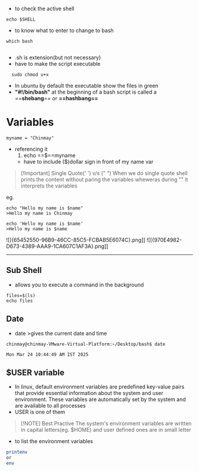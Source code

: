 - to check the active shell
```
echo $SHELL
```
- to know what to enter to change to bash 
```
which bash
```
```
```
- .sh is extension(but not necessary)
- have to make the script executable
```
  sudo chmod u+x
```
- In ubuntu by default the executable show the files in green
- **"#!/bin/bash"** at the beginning of a bash script is called a ==**shebang**== or **==hashbang==**
# Variables
```
myname = "Chinmay"
```
- referencing it
	1. echo ==$==myname
	- have to include ($)dollar sign in front of my name var


> [!Important] Single Quote(' ') v/s (" ")
> When we  do single quote shell prints the content without paring the variables wheweras during "" it interprets the variables 

eg. 
```
echo "Hello my name is $name"
>Hello my name is Chinmay

echo 'Hello my name is $name'
>Hello my name is $name
```

![[{65452550-96B9-46CC-85C5-FCBAB5E6074C}.png]]
![[{970E4982-D673-4389-AAA9-1CA607C1AF3A}.png]]

---
## Sub Shell
- allows you to execute a command in the background
```
files=$(ls)
echo files
```

## Date
- date >gives the current date and time
```
chinmay@chinmay-VMware-Virtual-Platform:~/Desktop/bash$ date

Mon Mar 24 10:44:49 AM IST 2025
```

## $USER variable

- In linux, default environment variables are predefined key-value pairs that provide essential information about the system and user environment. These variables are automatically set by the system and are available to all processes
- USER is one of them 

> [!NOTE] Best Practive
> The system's environment variables are written in capital letters(eg. $HOME)
> and user defined ones are in small letter


- to list the environment variables

```bash
printenv
or 
env
```


